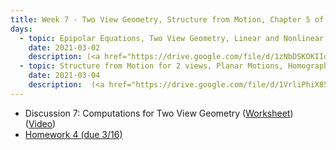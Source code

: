 ```yaml
---
title: Week 7 - Two View Geometry, Structure from Motion, Chapter 5 of MaSKS
days:
  - topic: Epipolar Equations, Two View Geometry, Linear and Nonlinear Two-view geometry
    date: 2021-03-02
    description: (<a href="https://drive.google.com/file/d/1zNbDSKOKIIdlD6CDLgMg-28Qf1BJ4gcw/view?usp=sharing">Slides</a>) (<a href="https://youtu.be/tfqxJOWNdcs">Video</a>) (Scribe Notes) <br /> Reading - MaSKS Ch 5
  - topic: Structure from Motion for 2 views, Planar Motions, Homographies
    date: 2021-03-04
    description:  (<a href="https://drive.google.com/file/d/1VrliPhiX85KAMo2jWUrnL-tpr5Te-S76/view?usp=sharing">Slides</a>) (<a href="https://youtu.be/f7YmEpAj_ac">Video</a>) (Scribe Notes) <br /> Reading - MaSKS Ch 5
---
```


- Discussion 7: Computations for Two View Geometry ([Worksheet](../assets/discussions/EECS_106B_Discussion_7_Practical_Epipolar_Geometry.pdf)) (<a href="https://youtu.be/jtbSLr6z1Q0A">Video</a>)
- [Homework 4 (due 3/16)](../assets/hw/hw4_assignment.pdf)
